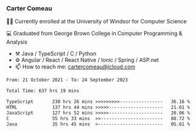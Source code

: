 ### Carter Comeau

🙋‍♂️ Currently enrolled at the University of Windsor for Computer Science

💻 Graduated from George Brown College in Computer Programming & Analysis

- ⚒️ Java / TypeScript / C / Python
- ⚙️ Angular / React / React Native / Ionic / Spring / ASP.net
- 📫 How to reach me: cartercomeau@icloud.com

<!--START_SECTION:waka-->

```txt
From: 21 October 2021 - To: 24 September 2023

Total Time: 637 hrs 19 mins

TypeScript       230 hrs 26 mins >>>>>>>>>----------------   36.16 %
HTML             137 hrs 44 mins >>>>>--------------------   21.61 %
JavaScript       127 hrs 52 mins >>>>>--------------------   20.06 %
C                55 hrs 33 mins  >>-----------------------   08.72 %
Java             35 hrs 45 mins  >------------------------   05.61 %
```

<!--END_SECTION:waka-->
